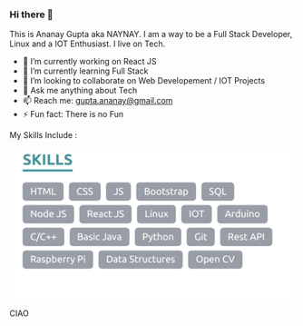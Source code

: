 ### Hi there 👋
 
 This is Ananay Gupta aka NAYNAY. I am a way to be a Full Stack Developer, Linux and a IOT Enthusiast. I live on Tech.

 - 🔭 I’m currently working on React JS
 - 🌱 I’m currently learning Full Stack 
 - 👯 I’m looking to collaborate on Web Developement / IOT Projects
 - 💬 Ask me anything about Tech
 - 📫 Reach me: gupta.ananay@gmail.com
 - ⚡ Fun fact: There is no Fun 
 
 My Skills Include :
 
 <img src="skills.png">
 
 CIAO

